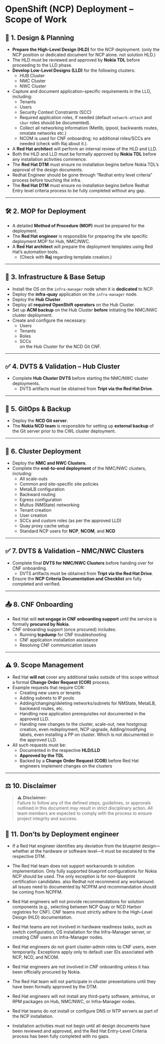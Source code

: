 # OpenShift (NCP) Deployment – Scope of Work

## 📐 1. Design & Planning

- **Prepare the High-Level Design (HLD)** for the NCP deployment. (only the NCP position or dedicated document for NCP alone. not solution HLD.)
- The HLD must be reviewed and approved by **Nokia TDL** before proceeding to the LLD phase.
- **Develop Low-Level Designs (LLD)** for the following clusters:
  - HUB Cluster
  - NMC Cluster
  - NWC Cluster
- Capture and document application-specific requirements in the LLD, including:
  - Tenants
  - Users
  - Security Context Constraints (SCC)
  - Required application roles, if needed (default `network-attach` and `cbur` roles should be documented).
  - Collect all networking information (Metllb, ippool, backwards routes, nmstate networks etc.)
  - NCOM is used for CNF onboarding; no additional roles/SCCs are needed (check with Raj about it.).
- A **Red Hat architect** will perform an internal review of the HLD and LLD.
- Both the HLD and LLD must be formally approved by **Nokia TDL** before any installation activities commence.
- The **Red Hat DTM** must ensure no installation begins before Nokia TDL’s approval of the design documents.
- Redhat Engineer should be gone through “Redhat entry level criteria” process before touching the infra. 
- The **Red Hat DTM** must ensure no installation begins before Redhat Entry level criteria process to be fully completed without any gap. 


---

## 🛠️ 2. MOP for Deployment

- A detailed **Method of Procedure (MOP)** must be prepared for the deployment.
- The **Red Hat engineer** is responsible for preparing the site specific deployment MOP for Hub, NMC/NWC. 
- A **Red Hat architect** will prepare the deployment templates using Red Hat’s automation tools.
  - (Check with **Raj** regarding template creation.)

---

## 🧱 3. Infrastructure & Base Setup

- Install the OS on the `infra-manager` node when it is **dedicated** to NCP.
- Deploy the **infra-quay** application on the `infra-manager` node.
- Deploy the **Hub Cluster**.
- Deploy all **required OpenShift operators** on the Hub Cluster.
- Set up **ACM backup** on the Hub Cluster **before** initiating the NMC/NWC cluster deployment.
- Create and configure the necessary:
  - Users
  - Tenants
  - Roles
  - SCCs  
  on the Hub Cluster for the NCD Git CNF.

---

## ✅ 4. DVTS & Validation – Hub Cluster

- Complete **Hub Cluster DVTS** before starting the NMC/NWC cluster deployments.
  - DVTS artifacts must be obtained from **Tript via the Red Hat Drive**.

---

## 🔁 5. GitOps & Backup

- Deploy the **NCD Git server**.
- The **Nokia NCD team** is responsible for setting up **external backup** of the Git server prior to the CWL cluster deployment.

---

## 🚀 6. Cluster Deployment

- Deploy the **NMC and NWC Clusters**.
- Complete the **end-to-end deployment** of the NMC/NWC clusters, including:
  - All scale-outs
  - Common and site-specific site policies
  - MetalLB configuration
  - Backward routing
  - Egress configuration
  - Multus (NMState) networking
  - Tenant creation
  - User creation
  - SCCs and custom roles (as per the approved LLD)
  - Quay proxy cache setup
  - Standard NCP users for **NCP**, **NCOM**, and **NCD**

---

## ✅ 7. DVTS & Validation – NMC/NWC Clusters

- Complete final **DVTS for NMC/NWC Clusters** before handing over for CNF onboarding.
  - DVTS artifacts must be obtained from **Tript via the Red Hat Drive**.
- Ensure the **NCP Criteria Documentation and Checklist** are fully completed and verified.

---

## 📤 8. CNF Onboarding

- Red Hat will **not engage in CNF onboarding support** until the service is formally **procured by Nokia**.
- CNF onboarding support (once procured) includes:
  - Running **tcpdump** for CNF troubleshooting
  - CNF application installation assistance
  - Resolving CNF communication issues

---

## ⚠️ 9. Scope Management

- Red Hat **will not** cover any additional tasks outside of this scope without a formal **Change Order Request (COR)** process.
- Example requests that require COR:
  - Creating new users or tenants
  - Adding subnets to IP pools
  - Adding/changing/deleting networks/subnets for NMState, MetalLB, backward routes, etc.
  - Handling new application prerequisites not documented in the approved LLD.
  - Handing new changes to the cluster, scale-out, new hostgroup creation, even redeployment, NCP upgrade, Adding/modifying labels, even installing a PP on cluster. Which is not documented in the approved LLD.
- All such requests must be:
  - Documented in the respective **HLD/LLD**
  - **Approved by the TDL**
  - Backed by a **Change Order Request (COR)** before Red Hat engineers implement changes on the clusters

---

## ⚖️ 10. Disclaimer

> ⚠️ **Disclaimer:**  
> Failure to follow any of the defined steps, guidelines, or approvals outlined in this document may result in strict disciplinary action. All team members are expected to comply with the process to ensure project integrity and success.


## 🚫 11. Don’ts by Deployment engineer


- If a Red Hat engineer identifies any deviation from the blueprint design—whether at the hardware or software level—it must be escalated to the respective DTM.

- The Red Hat team does not support workarounds in solution implementation. Only fully supported blueprint configurations for Nokia NCP should be used. The only exception is for non-blueprint certification candidates. also Redhat not recommend any workaround. all issues need to documented by NCPFM and recommandation should be coming from NCPFM.  

- Red Hat engineers will not provide recommendations for solution components (e.g., selecting between NCP Quay or NCD Harbor registries for CNF). CNF teams must strictly adhere to the High-Level Design (HLD) documentation.

- Red Hat teams are not involved in hardware readiness tasks, such as switch configuration, OS installation for the Infra-Manager server, or creating CNF users on Infra-Manager nodes.

- Red Hat engineers do not grant cluster-admin roles to CNF users, even temporarily. Exceptions apply only to default user IDs associated with NCP, NCD, and NCOM.

- Red Hat engineers are not involved in CNF onboarding unless it has been officially procured by Nokia.

- The Red Hat team will not participate in cluster presentations until they have been formally approved by the DTM.

- Red Hat engineers will not install any third-party software, antivirus, or RPM packages on Hub, NMC/NWC, or Infra-Manager nodes.

- Red Hat teams do not install or configure DNS or NTP servers as part of the NCP installation.

- Installation activities must not begin until all design documents have been reviewed and approved, and the Red Hat Entry-Level Criteria process has been fully completed with no gaps.
